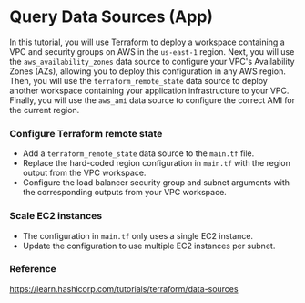 # Query Data Sources (App)
In this tutorial, you will use Terraform to deploy a workspace containing a VPC and security groups on AWS in the `us-east-1` region. Next, you will use the `aws_availability_zones` data source to configure your VPC's Availability Zones (AZs), allowing you to deploy this configuration in any AWS region. Then, you will use the `terraform_remote_state` data source to deploy another workspace containing your application infrastructure to your VPC. Finally, you will use the `aws_ami` data source to configure the correct AMI for the current region.

### Configure Terraform remote state
- Add a `terraform_remote_state` data source to the `main.tf` file.
- Replace the hard-coded region configuration in `main.tf` with the region output from the VPC workspace.
- Configure the load balancer security group and subnet arguments with the corresponding outputs from your VPC workspace.

### Scale EC2 instances
- The configuration in `main.tf` only uses a single EC2 instance.
- Update the configuration to use multiple EC2 instances per subnet.

### Reference
https://learn.hashicorp.com/tutorials/terraform/data-sources
